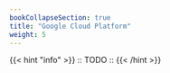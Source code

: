 ```yaml
---
bookCollapseSection: true
title: "Google Cloud Platform"
weight: 5
---
```


{{< hint "info" >}}
  :: TODO ::
{{< /hint >}}


